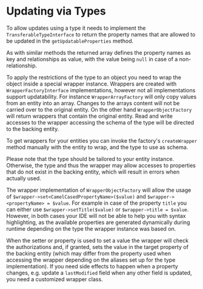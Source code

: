 # Updating via Types

To allow updates using a type it needs to implement the `TransferableTypeInterface` to return
the property names that are allowed to be updated in the `getUpdatableProperties` method.

As with similar methods the returned array defines the property names as key and
relationships as value, with the value being `null` in case of a non-relationship.

To apply the restrictions of the type to an object you need to wrap the object inside
a special wrapper instance. Wrappers are created with `WrapperFactoryInterface` implementations,
however not all implementations support updatability. For instance `WrapperArrayFactory` will
only copy values from an entity into an array. Changes to the arrays content will not be
carried over to the original entity. On the other hand `WrapperObjectFactory` will return
wrappers that contain the original entity. Read and write accesses to the wrapper accessing
the schema of the type will be directed to the backing entity.

To get wrappers for your entities you can invoke the factory's `createWrapper` method manually with the entity to wrap, and the type to use as schema.

Please note that the type should be tailored to your entity instance. Otherwise, the type
and thus the wrapper
may allow accesses to properties that do not exist in the backing entity, which will
result in errors when actually used.

The wrapper implementation of `WrapperObjectFactory` will allow the usage of
`$wrapper->set<CamelCasedPropertyName>($value)` and `$wrapper-><propertyName> = $value`.
For example in case of the property `title` you can either use `$wrapper->setTitle($value)` or
`$wrapper->title = $value`. However, in both cases your IDE will not be able to help
you with syntax highlighting, as the available properties are generated dynamically
during runtime depending on the type the wrapper instance was based on.

When the setter or property is used to set a value the wrapper will check the
authorizations and, if granted, sets the value in the target property of the backing
entity (which may differ from the property used when accessing the wrapper depending
on the aliases set up for the type implementation). If you need side effects to happen
when a property changes, e.g. update a `lastModified` field when any other field is
updated, you need a customized wrapper class.
